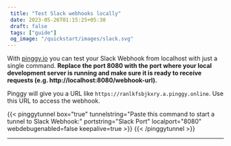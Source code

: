 ```yaml
---
 title: "Test Slack webhooks locally" 
 date: 2023-05-26T01:15:25+05:30 
 draft: false 
 tags: ["guide"]
 og_image: "/quickstart/images/slack.svg"
---
```


With [pinggy.io](https://pinggy.io) you can test your Slack Webhook from localhost with just a single command. **Replace the port 8080 with the port where your local development server is running and make sure it is ready to receive requests (e.g. http://localhost:8080/webhook-url).**

Pinggy will give you a URL like `https://ranlkfsbjkxry.a.pinggy.online`. Use this URL to access the webhook.

{{< pinggytunnel box="true" tunnelstring="Paste this command to start a tunnel to Slack Webhook:" portstring="Slack Port" localport="8080" webdebugenabled=false keepalive=true >}}
{{< /pinggytunnel >}}

<hr>
